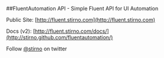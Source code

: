##FluentAutomation API - Simple Fluent API for UI Automation

Public Site: [http://fluent.stirno.com](http://fluent.stirno.com)

Docs (v2): [http://fluent.stirno.com/docs/](http://stirno.github.com/fluentautomation/)

Follow [@stirno](http://twitter.com/intent/user?screen_name=stirno) on twitter